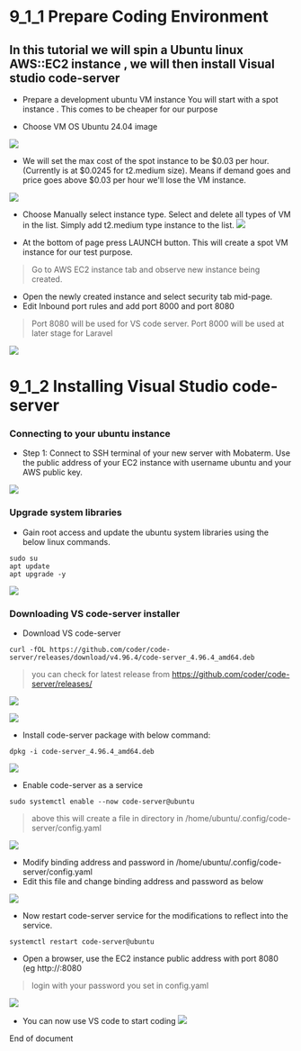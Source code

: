 # 9_1_1 Prepare Coding Environment 

## In this tutorial we will spin a Ubuntu linux AWS::EC2 instance , we will then install Visual studio code-server 

- Prepare a development ubuntu VM instance
  You will start with a spot instance .  This comes to be cheaper for our purpose
  
- Choose VM OS Ubuntu 24.04 image
  
![](https://github.com/hakansuku/D1APACTraining/blob/main/images/PHP/spot1.png?raw=true)

- We will set the max cost of the spot instance to be $0.03 per hour.  (Currently is at $0.0245 for t2.medium size). 
  Means if demand goes and price goes above $0.03 per hour we'll lose the VM instance. 

![](https://github.com/hakansuku/D1APACTraining/blob/main/images/PHP/spotprice.png?raw=true)

- Choose Manually select instance type. Select and delete all types of VM in the list. Simply add t2.medium type instance to the list. 
![](https://github.com/hakansuku/D1APACTraining/blob/main/images/PHP/vmtype.png?raw=true)

- At the bottom of page press LAUNCH button.   This will create a spot VM instance for our test purpose.
  
> Go to AWS EC2 instance tab and observe new instance being created. 

- Open the newly created instance and select security tab mid-page.
- Edit Inbound port rules and add port 8000 and port 8080
> Port 8080 will be used for VS code server.
> Port 8000 will be used at later stage for Laravel

![](https://github.com/hakansuku/D1APACTraining/blob/main/images/PHP/inbountport.png?raw=true)


# 9_1_2  Installing Visual Studio code-server
### Connecting to your ubuntu instance
- Step 1: Connect to SSH terminal of your new server with Mobaterm. Use the public address of your EC2 instance with username ubuntu and your AWS public key.
  
![](https://github.com/hakansuku/D1APACTraining/blob/main/images/PHP/mobaterm.png?raw=true)

### Upgrade system libraries
- Gain root access and update the ubuntu system libraries using the below linux commands.
  
```
sudo su
apt update
apt upgrade -y
```

![](https://github.com/hakansuku/D1APACTraining/blob/main/images/PHP/mobaterm2.png?raw=true)

### Downloading VS code-server installer 

- Download VS code-server
```
curl -fOL https://github.com/coder/code-server/releases/download/v4.96.4/code-server_4.96.4_amd64.deb
```
> you can check for latest release from https://github.com/coder/code-server/releases/

![](https://github.com/hakansuku/D1APACTraining/blob/main/images/PHP/codeserver.png?raw=true)

![](https://github.com/hakansuku/D1APACTraining/blob/main/images/PHP/cs2.png?raw=true)

- Install code-server package with below command:
```
dpkg -i code-server_4.96.4_amd64.deb
```

![](https://github.com/hakansuku/D1APACTraining/blob/main/images/PHP/installcs.png?raw=true)




- Enable code-server as a service
```
sudo systemctl enable --now code-server@ubuntu

```
> above this will create a file in  directory in /home/ubuntu/.config/code-server/config.yaml

![](https://github.com/hakansuku/D1APACTraining/blob/main/images/PHP/enablecs.png?raw=true)

- Modify binding address and password in /home/ubuntu/.config/code-server/config.yaml
- Edit this file and change binding address and password as below

![](https://github.com/hakansuku/D1APACTraining/blob/main/images/PHP/changeip3.png?raw=true)

- Now restart code-server service for the modifications to reflect into the service.
  
```
systemctl restart code-server@ubuntu
```

- Open a browser, use the EC2 instance public address with port 8080 (eg http://<EC2instance-public ip>:8080
> login with your password you set in config.yaml

![](https://github.com/hakansuku/D1APACTraining/blob/main/images/PHP/welcomecs.png?raw=true)

- You can now use VS code to start coding 
![](https://github.com/hakansuku/D1APACTraining/blob/main/images/PHP/loginok.png?raw=true)

End of document
